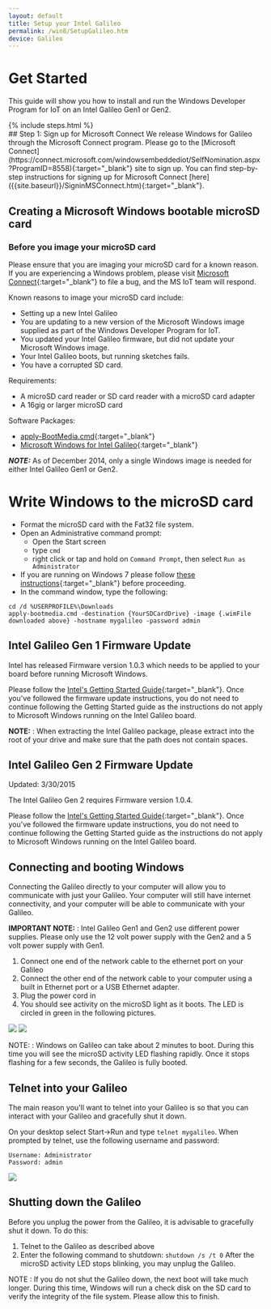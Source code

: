 ```yaml
---
layout: default
title: Setup your Intel Galileo
permalink: /win8/SetupGalileo.htm
device: Galileo
---
```



<div class="row" >
  <!-- <h1>Get Started - Setup Your Intel Galileo</h1> -->
    <h1>Get Started</h1>
    <div class="col-md-8">
      <p>This guide will show you how to install and run the Windows Developer Program for IoT on an Intel Galileo Gen1 or Gen2.</p>
    </div>
    {% include steps.html %}
     <!-- <div class="row">
        <ul class="nav nav-justified get-started-steps text-center">
            <li>
              <a href="{{site.baseurl}}/GetStarted.htm"><h3 class="inactive">1. Select Your Device</h3></a>
            </li>
            <li>
              <a href="{{site.baseurl}}/win8/SetupGalileo.md"><h3 class="active">2. Set up your Intel Galileo</h3></a>
              <span class="glyphicon glyphicon-time"></span> 30min
            </li>
            <li>
              <a href="{{site.baseurl}}/win8/SetupPC.htm"><h3 class="inactive">3. Set up your PC</h3></a>
            </li>
            <li>
              <a href="{{site.baseurl}}/win8/samples/HelloBlinky.htm"><h3 class="inactive">4. Develop</h3></a>
            </li>
        </ul>
    </div> -->
</div>
<div class="col-md-12" markdown="1">
## Step 1: Sign up for Microsoft Connect
We release Windows for Galileo through the Microsoft Connect program.  Please go to the [Microsoft Connect](https://connect.microsoft.com/windowsembeddediot/SelfNomination.aspx?ProgramID=8558){:target="_blank"} site to sign up.  You can find step-by-step instructions for signing up for Microsoft Connect [here]({{site.baseurl}}/SigninMSConnect.htm){:target="_blank"}.

## Creating a Microsoft Windows bootable microSD card

### Before you image your microSD card
Please ensure that you are imaging your microSD card for a known reason. If you are experiencing a Windows problem, please visit [Microsoft Connect](http://connect.microsoft.com/windowsembeddediot/SelfNomination.aspx?ProgramID=8558){:target="_blank"} to file a bug, and the MS IoT team will respond.

Known reasons to image your microSD card include:

* Setting up a new Intel Galileo
* You are updating to a new version of the Microsoft Windows image supplied as part of the Windows Developer Program for IoT.
* You updated your Intel Galileo firmware, but did not update your Microsoft Windows image.
* Your Intel Galileo boots, but running sketches fails.
* You have a corrupted SD card.


Requirements:

* A microSD card reader or SD card reader with a microSD card adapter
* A 16gig or larger microSD card

Software Packages:

* [apply-BootMedia.cmd](http://go.microsoft.com/fwlink/?LinkID=403796){:target="_blank"}
* [Microsoft Windows for Intel Galileo](http://go.microsoft.com/fwlink/?LinkID=513083&clcid=0x409){:target="_blank"}

***NOTE:***
As of December 2014, only a single Windows image is needed for either Intel Galileo Gen1 or Gen2.

# Write Windows to the microSD card

* Format the microSD card with the Fat32 file system.
* Open an Administrative command prompt:
  * Open the Start screen
  * type `cmd`
  * right click or tap and hold on `Command Prompt`, then select `Run as Administrator`
* If you are running on Windows 7 please follow [these instructions](ImageOnWin7.htm){:target="_blank"} before proceeding.
* In the command window, type the following:

~~~
cd /d %USERPROFILE%\Downloads
apply-bootmedia.cmd -destination {YourSDCardDrive} -image {.wimFile downloaded above} -hostname mygalileo -password admin
~~~


## Intel Galileo Gen 1 Firmware Update
Intel has released Firmware version 1.0.3 which needs to be applied to your board before running Microsoft Windows.

Please follow the [Intel's Getting Started Guide](https://communities.intel.com/docs/DOC-22796){:target="_blank"}. Once you've followed the firmware update instructions, you do not need to continue following the Getting Started guide as the instructions do not apply to Microsoft Windows running on the Intel Galileo board.

**NOTE:**
: When extracting the Intel Galileo package, please extract into the root of your drive and make sure that the path does not contain spaces.

## Intel Galileo Gen 2 Firmware Update
<p><span class="label label-default"> Updated: 3/30/2015</span></p>
The Intel Galileo Gen 2 requires Firmware version 1.0.4.

Please follow the [Intel's Getting Started Guide](https://software.intel.com/en-us/articles/getting-started-with-the-intel-galileo-board-on-windows#terminal){:target="_blank"}. Once you've followed the firmware update instructions, you do not need to continue following the Getting Started guide as the instructions do not apply to Microsoft Windows running on the Intel Galileo board.

## Connecting and booting Windows
Connecting the Galileo directly to your computer will allow you to communicate with just your Galileo. Your computer will still have internet connectivity, and your computer will be able to communicate with your Galileo.

**IMPORTANT NOTE:**
: Intel Galileo Gen1 and Gen2 use different power supplies. Please only use the 12 volt power supply with the Gen2 and a 5 volt power supply with Gen1.


1. Connect one end of the network cable to the ethernet port on your Galileo
1. Connect the other end of the network cable to your computer using a built in Ethernet port or a USB Ethernet adapter.
1. Plug the power cord in
1. You should see activity on the microSD light as it boots. The LED is circled in green in the following pictures.

<!--![](/images/SDLed.png)-->
<img class="device-images" src="{{site.baseurl}}/images/SDLed.png">

<!--![](/images/IntelGalileoGen2.jpg)-->
<img class="device-images" src="{{site.baseurl}}/images/IntelGalileoGen2.jpg">

NOTE:
: Windows on Galileo can take about 2 minutes to boot. During this time you will see the microSD activity LED flashing rapidly. Once it stops flashing for a few seconds, the Galileo is fully booted.

## Telnet into your Galileo
The main reason you'll want to telnet into your Galileo is so that you can interact with your Galileo and gracefully shut it down.

On your desktop select Start->Run and type ```telnet mygalileo```.
When prompted by telnet, use the following username and password:

~~~
Username: Administrator
Password: admin
~~~

<!--![](/images/TelnetLogin.png)-->
<img class="device-images" src="{{site.baseurl}}/images/TelnetLogin.png">

## Shutting down the Galileo
Before you unplug the power from the Galileo, it is advisable to gracefully shut it down. To do this:

1. Telnet to the Galileo as described above
1. Enter the following command to shutdown:
    ```shutdown /s /t 0```
After the microSD activity LED stops blinking, you may unplug the Galileo.

NOTE
: If you do not shut the Galileo down, the next boot will take much longer. During this time, Windows will run a check disk on the SD card to verify the integrity of the file system. Please allow this to finish.

</div>
